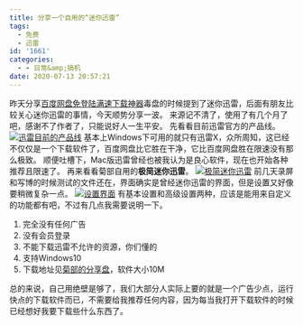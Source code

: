 ```yaml
---
title: 分享一个自用的“迷你迅雷”
tags:
  - 免费
  - 迅雷
id: '1661'
categories:
  - - 日常&amp;搞机
date: 2020-07-13 20:57:21
---
```


昨天分享[百度网盘免登陆满速下载神器](https://www.jubuzz.com/geek/efficiency/1658.html)毒盘的时候提到了迷你迅雷，后面有朋友比较关心迷你迅雷的事情，今天顺势分享一波。 来源记不清了，使用了有几个月了吧，感谢不了作者了，只能说好人一生平安。 先看看目前迅雷官方的产品线。 [![迅雷目前的产品线](https://i.loli.net/2020/07/13/ITQCiH2Vrun5JD1.jpg)](https://i.loli.net/2020/07/13/ITQCiH2Vrun5JD1.jpg) 基本上Windows下可用的就只有迅雷X，众所周知，这已经不仅仅是一个下载软件了，百度网盘比它胜在干净，它比百度网盘胜在限速没有那么极致。 顺便吐槽下，Mac版迅雷曾经也被我认为是良心软件，现在也开始各种推荐且限速了。 再来看看菊部自用的**极简迷你迅雷**。 [![极简迷你迅雷](https://i.loli.net/2020/07/13/VzBXKD9Qc5N84tR.jpg)](https://i.loli.net/2020/07/13/VzBXKD9Qc5N84tR.jpg) 前几天录屏和写博的时候测试的文件还在，界面确实是曾经迷你迅雷的界面，但是设置又好像要稍微复杂一点。 [![设置界面](https://i.loli.net/2020/07/13/Uf8wuv5iseGrogS.jpg)](https://i.loli.net/2020/07/13/Uf8wuv5iseGrogS.jpg) 有基本设置和高级设置两种，应该是能用来自定义的功能都有吧，不过有几点我需要说明一下。

1.  完全没有任何广告
2.  没有会员登录
3.  不能下载迅雷不允许的资源，你们懂的
4.  支持Windows10
5.  下载地址见[菊部的分享盘](http://share.jubuzz.com/file/18034009-453113986)，软件大小10M

总的来说，自己用绝壁是够了，我们大部分人实际上要的就是一个广告少点，运行快点的下载软件而已，不需要给我推荐任何内容，因为每当我打开下载软件的时候已经想好我要下载些什么东西了。